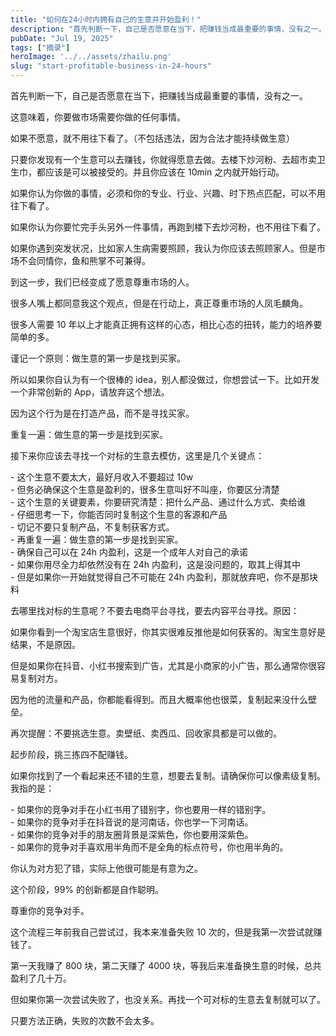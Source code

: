 ```yaml
---
title: "如何在24小时内拥有自己的生意并开始盈利！"
description: "首先判断一下，自己是否愿意在当下，把赚钱当成最重要的事情，没有之一。 这意味着，你要做市场需要你做的任何事情。 [&hellip;]"
pubDate: "Jul 19, 2025"
tags: ["摘录"]
heroImage: '../../assets/zhailu.png'
slug: "start-profitable-business-in-24-hours"
---
```


首先判断一下，自己是否愿意在当下，把赚钱当成最重要的事情，没有之一。

这意味着，你要做市场需要你做的任何事情。

如果不愿意，就不用往下看了。（不包括违法，因为合法才能持续做生意）

只要你发现有一个生意可以去赚钱，你就得愿意去做。去楼下炒河粉、去超市卖卫生巾，都应该是可以被接受的。并且你应该在 10min 之内就开始行动。

如果你认为你做的事情，必须和你的专业、行业、兴趣、时下热点匹配，可以不用往下看了。

如果你认为你要忙完手头另外一件事情，再跑到楼下去炒河粉，也不用往下看了。

如果你遇到突发状况，比如家人生病需要照顾，我认为你应该去照顾家人。但是市场不会同情你，鱼和熊掌不可兼得。

到这一步，我们已经变成了愿意尊重市场的人。

很多人嘴上都同意我这个观点，但是在行动上，真正尊重市场的人凤毛麟角。

很多人需要 10 年以上才能真正拥有这样的心态，相比心态的扭转，能力的培养要简单的多。

谨记一个原则：做生意的第一步是找到买家。

所以如果你自认为有一个很棒的 idea，别人都没做过，你想尝试一下。比如开发一个非常创新的 App，请放弃这个想法。

因为这个行为是在打造产品，而不是寻找买家。

重复一遍：做生意的第一步是找到买家。

接下来你应该去寻找一个对标的生意去模仿，这里是几个关键点：

\- 这个生意不要太大，最好月收入不要超过 10w  
\- 但务必确保这个生意是盈利的，很多生意叫好不叫座，你要区分清楚  
\- 这个生意的关键要素，你要研究清楚：把什么产品、通过什么方式、卖给谁  
\- 仔细思考一下，你能否同时复制这个生意的客源和产品  
\- 切记不要只复制产品，不复制获客方式。  
\- 再重复一遍：做生意的第一步是找到买家。  
\- 确保自己可以在 24h 内盈利，这是一个成年人对自己的承诺  
\- 如果你用尽全力却依然没有在 24h 内盈利，这是没问题的，取其上得其中  
\- 但是如果你一开始就觉得自己不可能在 24h 内盈利，那就放弃吧，你不是那块料

去哪里找对标的生意呢？不要去电商平台寻找，要去内容平台寻找。原因：

如果你看到一个淘宝店生意很好，你其实很难反推他是如何获客的。淘宝生意好是结果，不是原因。

但是如果你在抖音、小红书搜索到广告，尤其是小商家的小广告，那么通常你很容易复制对方。

因为他的流量和产品，你都能看得到。而且大概率他也很菜，复制起来没什么壁垒。

再次提醒：不要挑选生意。卖壁纸、卖西瓜、回收家具都是可以做的。

起步阶段，挑三拣四不配赚钱。

如果你找到了一个看起来还不错的生意，想要去复制。请确保你可以像素级复制。我指的是：

\- 如果你的竞争对手在小红书用了错别字，你也要用一样的错别字。  
\- 如果你的竞争对手在抖音说的是河南话，你也学一下河南话。  
\- 如果你的竞争对手的朋友圈背景是深紫色，你也要用深紫色。  
\- 如果你的竞争对手喜欢用半角而不是全角的标点符号，你也用半角的。

你认为对方犯了错，实际上他很可能是有意为之。

这个阶段，99% 的创新都是自作聪明。

尊重你的竞争对手。

这个流程三年前我自己尝试过，我本来准备失败 10 次的，但是我第一次尝试就赚钱了。

第一天我赚了 800 块，第二天赚了 4000 块，等我后来准备换生意的时候，总共盈利了几十万。

但如果你第一次尝试失败了，也没关系。再找一个可对标的生意去复制就可以了。

只要方法正确，失败的次数不会太多。